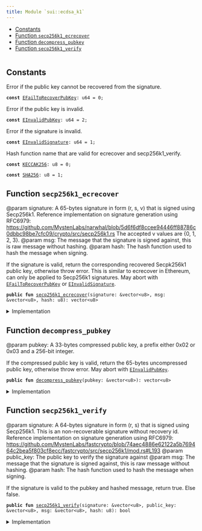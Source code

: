 ```yaml
---
title: Module `sui::ecdsa_k1`
---
```




-  [Constants](#@Constants_0)
-  [Function `secp256k1_ecrecover`](#sui_ecdsa_k1_secp256k1_ecrecover)
-  [Function `decompress_pubkey`](#sui_ecdsa_k1_decompress_pubkey)
-  [Function `secp256k1_verify`](#sui_ecdsa_k1_secp256k1_verify)


<pre><code></code></pre>



<a name="@Constants_0"></a>

## Constants


<a name="sui_ecdsa_k1_EFailToRecoverPubKey"></a>

Error if the public key cannot be recovered from the signature.


<pre><code><b>const</b> <a href="../sui/ecdsa_k1.md#sui_ecdsa_k1_EFailToRecoverPubKey">EFailToRecoverPubKey</a>: u64 = 0;
</code></pre>



<a name="sui_ecdsa_k1_EInvalidPubKey"></a>

Error if the public key is invalid.


<pre><code><b>const</b> <a href="../sui/ecdsa_k1.md#sui_ecdsa_k1_EInvalidPubKey">EInvalidPubKey</a>: u64 = 2;
</code></pre>



<a name="sui_ecdsa_k1_EInvalidSignature"></a>

Error if the signature is invalid.


<pre><code><b>const</b> <a href="../sui/ecdsa_k1.md#sui_ecdsa_k1_EInvalidSignature">EInvalidSignature</a>: u64 = 1;
</code></pre>



<a name="sui_ecdsa_k1_KECCAK256"></a>

Hash function name that are valid for ecrecover and secp256k1_verify.


<pre><code><b>const</b> <a href="../sui/ecdsa_k1.md#sui_ecdsa_k1_KECCAK256">KECCAK256</a>: u8 = 0;
</code></pre>



<a name="sui_ecdsa_k1_SHA256"></a>



<pre><code><b>const</b> <a href="../sui/ecdsa_k1.md#sui_ecdsa_k1_SHA256">SHA256</a>: u8 = 1;
</code></pre>



<a name="sui_ecdsa_k1_secp256k1_ecrecover"></a>

## Function `secp256k1_ecrecover`

@param signature: A 65-bytes signature in form (r, s, v) that is signed using
Secp256k1. Reference implementation on signature generation using RFC6979:
https://github.com/MystenLabs/narwhal/blob/5d6f6df8ccee94446ff88786c0dbbc98be7cfc09/crypto/src/secp256k1.rs
The accepted v values are {0, 1, 2, 3}.
@param msg: The message that the signature is signed against, this is raw message without hashing.
@param hash: The hash function used to hash the message when signing.

If the signature is valid, return the corresponding recovered Secpk256k1 public
key, otherwise throw error. This is similar to ecrecover in Ethereum, can only be
applied to Secp256k1 signatures. May abort with <code><a href="../sui/ecdsa_k1.md#sui_ecdsa_k1_EFailToRecoverPubKey">EFailToRecoverPubKey</a></code> or <code><a href="../sui/ecdsa_k1.md#sui_ecdsa_k1_EInvalidSignature">EInvalidSignature</a></code>.


<pre><code><b>public</b> <b>fun</b> <a href="../sui/ecdsa_k1.md#sui_ecdsa_k1_secp256k1_ecrecover">secp256k1_ecrecover</a>(signature: &vector&lt;u8&gt;, msg: &vector&lt;u8&gt;, hash: u8): vector&lt;u8&gt;
</code></pre>



<details>
<summary>Implementation</summary>


<pre><code><b>public</b> <b>native</b> <b>fun</b> <a href="../sui/ecdsa_k1.md#sui_ecdsa_k1_secp256k1_ecrecover">secp256k1_ecrecover</a>(
    signature: &vector&lt;u8&gt;,
    msg: &vector&lt;u8&gt;,
    hash: u8,
): vector&lt;u8&gt;;
</code></pre>



</details>

<a name="sui_ecdsa_k1_decompress_pubkey"></a>

## Function `decompress_pubkey`

@param pubkey: A 33-bytes compressed public key, a prefix either 0x02 or 0x03 and a 256-bit integer.

If the compressed public key is valid, return the 65-bytes uncompressed public key,
otherwise throw error. May abort with <code><a href="../sui/ecdsa_k1.md#sui_ecdsa_k1_EInvalidPubKey">EInvalidPubKey</a></code>.


<pre><code><b>public</b> <b>fun</b> <a href="../sui/ecdsa_k1.md#sui_ecdsa_k1_decompress_pubkey">decompress_pubkey</a>(pubkey: &vector&lt;u8&gt;): vector&lt;u8&gt;
</code></pre>



<details>
<summary>Implementation</summary>


<pre><code><b>public</b> <b>native</b> <b>fun</b> <a href="../sui/ecdsa_k1.md#sui_ecdsa_k1_decompress_pubkey">decompress_pubkey</a>(pubkey: &vector&lt;u8&gt;): vector&lt;u8&gt;;
</code></pre>



</details>

<a name="sui_ecdsa_k1_secp256k1_verify"></a>

## Function `secp256k1_verify`

@param signature: A 64-bytes signature in form (r, s) that is signed using
Secp256k1. This is an non-recoverable signature without recovery id.
Reference implementation on signature generation using RFC6979:
https://github.com/MystenLabs/fastcrypto/blob/74aec4886e62122a5b769464c2bea5f803cf8ecc/fastcrypto/src/secp256k1/mod.rs#L193
@param public_key: The public key to verify the signature against
@param msg: The message that the signature is signed against, this is raw message without hashing.
@param hash: The hash function used to hash the message when signing.

If the signature is valid to the pubkey and hashed message, return true. Else false.


<pre><code><b>public</b> <b>fun</b> <a href="../sui/ecdsa_k1.md#sui_ecdsa_k1_secp256k1_verify">secp256k1_verify</a>(signature: &vector&lt;u8&gt;, public_key: &vector&lt;u8&gt;, msg: &vector&lt;u8&gt;, hash: u8): bool
</code></pre>



<details>
<summary>Implementation</summary>


<pre><code><b>public</b> <b>native</b> <b>fun</b> <a href="../sui/ecdsa_k1.md#sui_ecdsa_k1_secp256k1_verify">secp256k1_verify</a>(
    signature: &vector&lt;u8&gt;,
    public_key: &vector&lt;u8&gt;,
    msg: &vector&lt;u8&gt;,
    hash: u8,
): bool;
</code></pre>



</details>
